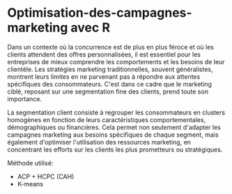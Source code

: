 # Optimisation-des-campagnes-marketing avec R

Dans un contexte où la concurrence est de plus en plus féroce et où les clients attendent des offres personnalisées, il est essentiel pour les entreprises de mieux comprendre les comportements et les besoins de leur clientèle. Les stratégies marketing traditionnelles, souvent généralistes, montrent leurs limites en ne parvenant pas à répondre aux attentes spécifiques des consommateurs. C'est dans ce cadre que le marketing ciblé, reposant sur une segmentation fine des clients, prend toute son importance.

La segmentation client consiste à regrouper les consommateurs en clusters homogènes en fonction de leurs caractéristiques comportementales, démographiques ou financières. Cela permet non seulement d'adapter les campagnes marketing aux besoins spécifiques de chaque segment, mais également d'optimiser l'utilisation des ressources marketing, en concentrant les efforts sur les clients les plus prometteurs ou stratégiques.


Méthode utilisé:
  - ACP + HCPC (CAH)
  - K-means
